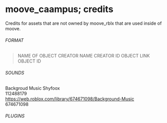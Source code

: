# moove_caampus; credits  
Credits for assets that are not owned by moove_rblx that are used inside of moove.  

###### FORMAT

>NAME OF OBJECT
>CREATOR NAME
>CREATOR ID
>OBJECT LINK
>OBJECT ID

###### SOUNDS
Backgroud Music 
Shyfoox  
112488179  
https://web.roblox.com/library/674671098/Background-Music  
674671098  

###### PLUGINS

